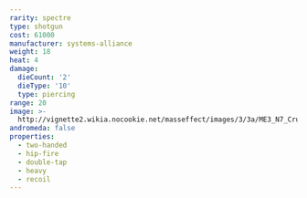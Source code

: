 ```yaml
---
rarity: spectre
type: shotgun
cost: 61000
manufacturer: systems-alliance
weight: 18
heat: 4
damage:
  dieCount: '2'
  dieType: '10'
  type: piercing
range: 20
image: >-
  http://vignette2.wikia.nocookie.net/masseffect/images/3/3a/ME3_N7_Crusader_Shotgun.png/revision/latest?cb=20120317201234
andromeda: false
properties:
  - two-handed
  - hip-fire
  - double-tap
  - heavy
  - recoil
---
```

